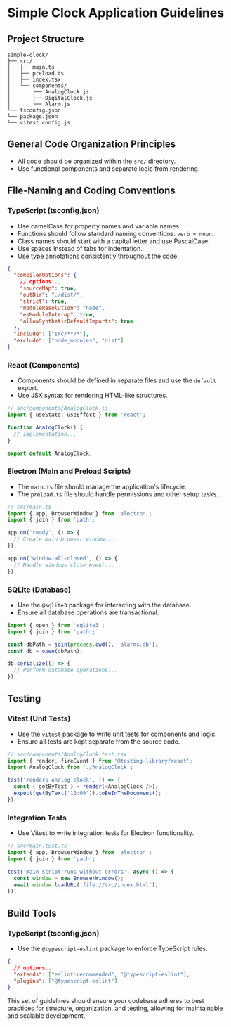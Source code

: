 # Simple Clock Application Guidelines

## Project Structure
```
simple-clock/
├── src/
│   ├── main.ts
│   ├── preload.ts
│   ├── index.tsx
│   └── components/
│       ├── AnalogClock.js
│       ├── DigitalClock.js
│       └── Alarm.js
└── tsconfig.json
└── package.json
└── vitest.config.js
```

## General Code Organization Principles
- All code should be organized within the `src/` directory.
- Use functional components and separate logic from rendering.

## File-Naming and Coding Conventions

### TypeScript (tsconfig.json)
- Use camelCase for property names and variable names.
- Functions should follow standard naming conventions: `verb + noun`.
- Class names should start with a capital letter and use PascalCase.
- Use spaces instead of tabs for indentation.
- Use type annotations consistently throughout the code.

```json
{
  "compilerOptions": {
    // options...
    "sourceMap": true,
    "outDir": "./dist/",
    "strict": true,
    "moduleResolution": "node",
    "esModuleInterop": true,
    "allowSyntheticDefaultImports": true
  },
  "include": ["src/**/*"],
  "exclude": ["node_modules", "dist"]
}
```

### React (Components)
- Components should be defined in separate files and use the `default` export.
- Use JSX syntax for rendering HTML-like structures.

```jsx
// src/components/AnalogClock.js
import { useState, useEffect } from 'react';

function AnalogClock() {
  // Implementation...
}

export default AnalogClock;
```

### Electron (Main and Preload Scripts)
- The `main.ts` file should manage the application's lifecycle.
- The `preload.ts` file should handle permissions and other setup tasks.

```typescript
// src/main.ts
import { app, BrowserWindow } from 'electron';
import { join } from 'path';

app.on('ready', () => {
  // Create main browser window...
});

app.on('window-all-closed', () => {
  // Handle windows close event...
});
```

### SQLite (Database)
- Use the `@sqlite3` package for interacting with the database.
- Ensure all database operations are transactional.

```typescript
import { open } from 'sqlite3';
import { join } from 'path';

const dbPath = join(process.cwd(), 'alarms.db');
const db = open(dbPath);

db.serialize(() => {
  // Perform database operations...
});
```

## Testing

### Vitest (Unit Tests)
- Use the `vitest` package to write unit tests for components and logic.
- Ensure all tests are kept separate from the source code.

```typescript
// src/components/AnalogClock.test.tsx
import { render, fireEvent } from '@testing-library/react';
import AnalogClock from './AnalogClock';

test('renders analog clock', () => {
  const { getByText } = render(<AnalogClock />);
  expect(getByText('12:00')).toBeInTheDocument();
});
```

### Integration Tests
- Use Vitest to write integration tests for Electron functionality.

```typescript
// src/main.test.ts
import { app, BrowserWindow } from 'electron';
import { join } from 'path';

test('main script runs without errors', async () => {
  const window = new BrowserWindow();
  await window.loadURL('file://src/index.html');
});
```

## Build Tools

### TypeScript (tsconfig.json)
- Use the `@typescript-eslint` package to enforce TypeScript rules.

```json
{
  // options...
  "extends": ["eslint:recommended", "@typescript-eslint"],
  "plugins": ["@typescript-eslint"]
}
```

This set of guidelines should ensure your codebase adheres to best practices for structure, organization, and testing, allowing for maintainable and scalable development.